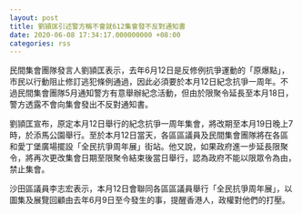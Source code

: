 ```yaml
---
layout: post
title: 劉頴匡引述警方稱不會就612集會發不反對通知書
date: 2020-06-08 17:34:17.000000000 +08:00
categories: rss
---
```


民間集會團隊發言人劉頴匡表示，去年6月12日是反修例抗爭運動的「原爆點」，市民以行動阻止修訂逃犯條例通過，因此必須要於本月12日紀念抗爭一周年。不過民間集會團隊5月通知警方有意舉辦紀念活動，但由於限聚令延長至本月18日，警方透露不會向集會發出不反對通知書。

劉頴匡宣布，原定本月12日舉行的紀念抗爭一周年集會，將改期至本月19日晚上7時，於添馬公園舉行。至於本月12日當天，各區區議員及民間集會團隊將在各區和愛丁堡廣場擺設「全民抗爭周年展」街站。他又說，如果政府進一步延長限聚令，將再次更改集會日期至限聚令結束後當日舉行，認為政府不能以限眾令為由，禁止集會。

沙田區議員李志宏表示，本月12日會聯同各區區議員舉行「全民抗爭周年展」，以圖集及展覽回顧由去年6月9日至今發生的事，提醒香港人，政權對他們的打壓。
